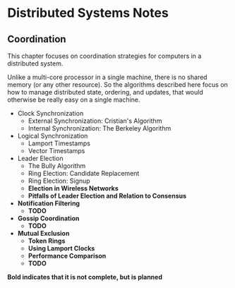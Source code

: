 # Distributed Systems Notes

## Coordination

This chapter focuses on coordination strategies for computers in a distributed system. 

Unlike a multi-core processor in a single machine, there is no shared memory (or any other 
resource). So the algorithms described here focus on how to manage distributed state, ordering, 
and updates, that would otherwise be really easy on a single machine.

* Clock Synchronization
  * External Synchronization: Cristian's Algorithm
  * Internal Synchronization: The Berkeley Algorithm
* Logical Synchronization
  * Lamport Timestamps
  * Vector Timestamps 
* Leader Election
  * The Bully Algorithm
  * Ring Election: Candidate Replacement
  * Ring Election: Signup
  * **Election in Wireless Networks**
  * **Pitfalls of Leader Election and Relation to Consensus**
* **Notification Filtering**
  * **TODO**
* **Gossip Coordination**
  * **TODO**
* **Mutual Exclusion**
  * **Token Rings**
  * **Using Lamport Clocks**
  * **Performance Comparison**
  * **TODO**
  
**Bold indicates that it is not complete, but is planned**